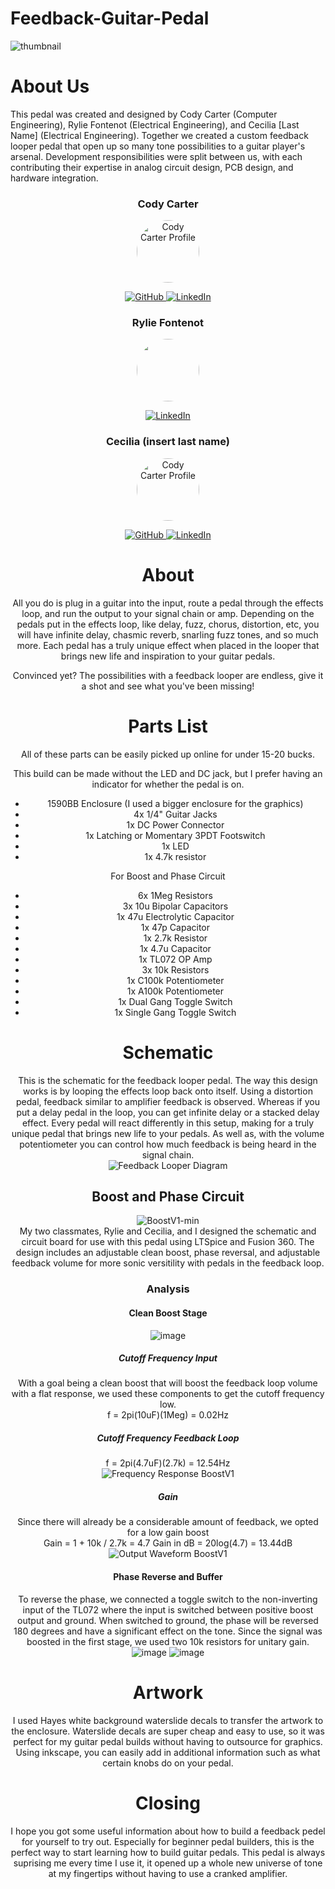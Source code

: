 # Feedback-Guitar-Pedal

![thumbnail](https://github.com/user-attachments/assets/15f0e10a-a074-4aeb-89d2-42c260b15fe8)

# About Us
This pedal was created and designed by Cody Carter (Computer Engineering), Rylie Fontenot (Electrical Engineering), and Cecilia [Last Name] (Electrical Engineering). Together we created a custom feedback looper pedal that open up so many tone possibilities to a guitar player's arsenal. Development responsibilities were split between us, with each contributing their expertise in analog circuit design, PCB design, and hardware integration.

<div align="center">
  <h3>Cody Carter</h3>
  <img src="https://github.com/user-attachments/assets/2808f0ad-6c56-464c-abdd-6ece9a4be026" alt="Cody Carter Profile" width="100" style="border-radius:50%">
  <p>
    <a href="https://github.com/codycarter1763">
      <img src="https://img.shields.io/badge/GitHub-181717?style=for-the-badge&logo=github&logoColor=white" alt="GitHub">
    </a>
    <a href="https://www.linkedin.com/in/cody-carter-a8a747293/">
      <img src="https://img.shields.io/badge/LinkedIn-0077B5?style=for-the-badge&logo=linkedin&logoColor=white" alt="LinkedIn">
    </a>
  </p>

<div align="center">
  <h3>Rylie Fontenot</h3>
  <img src="https://media.licdn.com/dms/image/v2/D5603AQFKTee4mqEFRQ/profile-displayphoto-shrink_400_400/B56Zd2r2jqHEAg-/0/1750042897225?e=1759968000&v=beta&t=cUhbHVjkiVxpLuMKNt5Zb8UxYemX87PC8ysEgMbyvS0" width="100" style="border-radius:50%">
  <p>
    <a href="https://www.linkedin.com/in/rylie-fontenot-979aa1330/">
      <img src="https://img.shields.io/badge/LinkedIn-0077B5?style=for-the-badge&logo=linkedin&logoColor=white" alt="LinkedIn">
    </a>
  </p>

  <div align="center">
  <h3>Cecilia (insert last name)</h3>
  <img src="" alt="Cody Carter Profile" width="100" style="border-radius:50%">
  <p>
    <a href="">
      <img src="https://img.shields.io/badge/GitHub-181717?style=for-the-badge&logo=github&logoColor=white" alt="GitHub">
    </a>
    <a href="">
      <img src="https://img.shields.io/badge/LinkedIn-0077B5?style=for-the-badge&logo=linkedin&logoColor=white" alt="LinkedIn">
    </a>
  </p>
  
# About
All you do is plug in a guitar into the input, route a pedal through the effects loop, and run the output to your signal chain or amp. Depending on the pedals put in the effects loop, like delay, fuzz, chorus, distortion, etc, you will have infinite delay, chasmic reverb, snarling fuzz tones, and so much more. Each pedal has a truly unique effect when placed in the looper that brings new life and inspiration to your guitar pedals.

Convinced yet? The possibilities with a feedback looper are endless, give it a shot and see what you've been missing!

# Parts List
All of these parts can be easily picked up online for under 15-20 bucks.

This build can be made without the LED and DC jack, but I prefer having an indicator for whether the pedal is on.

- 1590BB Enclosure (I used a bigger enclosure for the graphics)
- 4x 1/4" Guitar Jacks
- 1x DC Power Connector
- 1x Latching or Momentary 3PDT Footswitch
- 1x LED
- 1x 4.7k resistor

For Boost and Phase Circuit
- 6x 1Meg Resistors
- 3x 10u Bipolar Capacitors
- 1x 47u Electrolytic Capacitor
- 1x 47p Capacitor
- 1x 2.7k Resistor
- 1x 4.7u Capacitor
- 1x TL072 OP Amp
- 3x 10k Resistors
- 1x C100k Potentiometer
- 1x A100k Potentiometer
- 1x Dual Gang Toggle Switch
- 1x Single Gang Toggle Switch
  
# Schematic
This is the schematic for the feedback looper pedal. The way this design works is by looping the effects loop back onto itself. Using a distortion pedal, feedback similar to amplifier feedback is observed. Whereas if you put a delay pedal in the loop, you can get infinite delay or a stacked delay effect. Every pedal will react differently in this setup, making for a truly unique pedal that brings new life to your pedals. As well as, with the volume potentiometer you can control how much feedback is being heard in the signal chain. 
<br>
![Feedback Looper Diagram](https://github.com/user-attachments/assets/8009a770-fe0a-44e6-8ca3-40d68abfe497)
<br>

## Boost and Phase Circuit
![BoostV1-min](https://github.com/user-attachments/assets/76d73c05-668e-442a-a62f-e9742ba107b0)
<br>
My two classmates, Rylie and Cecilia, and I designed the schematic and circuit board for use with this pedal using LTSpice and Fusion 360. The design includes an adjustable clean boost, phase reversal, and adjustable feedback volume for more sonic versitility with pedals in the feedback loop.
### Analysis
#### Clean Boost Stage
![image](https://github.com/user-attachments/assets/ffff4b2a-9eae-4d1a-be30-3aacc9880a1a)
##### Cutoff Frequency Input 
With a goal being a clean boost that will boost the feedback loop volume with a flat response, we used these components to get the cutoff frequency low. <br>
f = 2pi(10uF)(1Meg) = 0.02Hz <br>

##### Cutoff Frequency Feedback Loop
f = 2pi(4.7uF)(2.7k) = 12.54Hz <br>
![Frequency Response BoostV1](https://github.com/user-attachments/assets/7b27e127-77a5-4945-9457-f5ebef95aab5)

##### Gain
Since there will already be a considerable amount of feedback, we opted for a low gain boost <br>
Gain = 1 + 10k / 2.7k = 4.7
Gain in dB = 20log(4.7) = 13.44dB
![Output Waveform BoostV1](https://github.com/user-attachments/assets/f11ba0d6-66c1-4e51-97d2-c973e15da99b)
<br>

#### Phase Reverse and Buffer
To reverse the phase, we connected a toggle switch to the non-inverting input of the TL072 where the input is switched between positive boost output and ground. When switched to ground, the phase will be reversed 180 degrees and have a significant effect on the tone. Since the signal was boosted in the first stage, we used two 10k resistors for unitary gain.
<br>
![image](https://github.com/user-attachments/assets/7a5e876e-abd9-448b-9412-33c87ac3f07c)
![image](https://github.com/user-attachments/assets/3ca4b758-cc5e-4d9e-8a53-d1a29edff9fa)

# Artwork
I used Hayes white background waterslide decals to transfer the artwork to the enclosure. Waterslide decals are super cheap and easy to use, so it was perfect for my guitar pedal builds without having to outsource for graphics. Using inkscape, you can easily add in additional information such as what certain knobs do on your pedal. 

# Closing
I hope you got some useful information about how to build a feedback pedel for yourself to try out. Especially for beginner pedal builders, this is the perfect way to start learning how to build guitar pedals. This pedal is always suprising me every time I use it, it opened up a whole new universe of tone at my fingertips without having to use a cranked amplifier.

